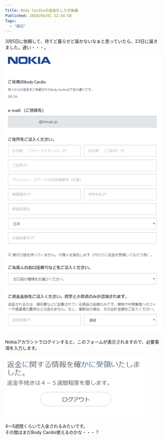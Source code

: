 ```yaml
---
Title: Body Cardioの返金をした＠後編
Published: 2018/04/01 22:44:58
Tags:
  - "雑記"
---
```


3月5日に依頼して、待てど暮らせど届かないなぁと思っていたら、23日に届きました。遅い・・・。  



![](20180331135759.png) 

Nokiaアカウントでログインすると、このフォームが表示されますので、必要事項を入力します。  

![](20180331140941.png)   

4～5週間くらいで入金されるみたいです。  
その間はまだBody Cardio使えるのかな・・・？